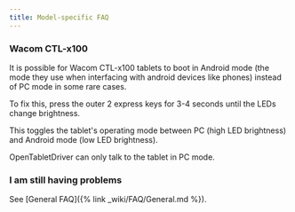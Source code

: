 ```yaml
---
title: Model-specific FAQ
---
```


### Wacom CTL-x100

It is possible for Wacom CTL-x100 tablets to boot in Android mode (the mode they use when interfacing with android devices like phones) instead of PC mode in some rare cases.

To fix this, press the outer 2 express keys for 3-4 seconds until the LEDs change brightness.

This toggles the tablet's operating mode between PC (high LED brightness) and Android mode (low LED brightness).

OpenTabletDriver can only talk to the tablet in PC mode.

### I am still having problems

See [General FAQ]({% link _wiki/FAQ/General.md %}).
